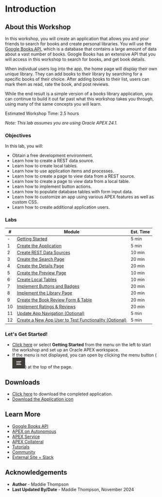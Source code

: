 # Introduction
## About this Workshop
In this workshop, you will create an application that allows you and your friends to search for books and create personal libraries. You will use the [Google Books API](https://developers.google.com/books/docs/v1/using), which is a database that contains a large amount of data about a vast number of books. Google Books has an extensive API that you will access in this workshop to search for books, and get book details.

When individual users log into the app, the home page will display their own unique library. They can add books to their library by searching for a specific books of their choice. After adding books to their list, users can mark them as read, rate the book, and post reviews.

While the end result is a simple version of a books library application, you can continue to build it out far past what this workshop takes you through, using many of the same concepts you will learn.

Estimated Workshop Time: 2.5 hours

*Note: This lab assumes you are using Oracle APEX 24.1.*

### Objectives
In this lab, you will:  
- Obtain a free development environment.  
- Learn how to create a REST data source.  
- Learn how to create local tables.  
- Learn how to use application items and processes.  
- Learn how to create a page to view data from a REST source.  
- Learn how to create a page to view data from a local table.  
- Learn how to implement button actions.
- Learn how to populate database tables with form input data.
- Learn how to customize an app using various APEX features as well as custom CSS.
- Learn how to create additional application users.


### Labs

| #   | Module                                                           | Est. Time |
| --- | ---------------------------------------------------------------- | --------- |
| -   | [Getting Started](?lab=1-sign-up-apex)                           | 5 min     |
| 1   | [Create the Application](?lab=create-app)                        | 5 min    |
| 2   | [Create REST Data Sources](?lab=creating-rest-sources)           | 10 min    |
| 3   | [Create the Search Page](?lab=creating-book-search-page)        | 20 min    |
| 4   | [Create the Details Page](?lab=creating-book-details-page)      | 20 min    |
| 5   | [Create the Preview Page](?lab=creating-book-preview-page)      | 10 min    |
| 6   | [Create Local Tables](?lab=creating-tables)                      | 10 min    |
| 7   | [Implement Buttons and Badges](?lab=creating-buttons-badges)     | 20 min    |
| 8   | [Implement the Library Page](?lab=implementing-library-page) | 20 min    |
| 9   | [Create the Book Review Form & Table](?lab=creating-review-form)  | 20 min     |
| 10  | [Implement Ratings & Reviews](?lab=implementing-ratings-and-reviews)  | 20 min     |
| 11  | [Update App Navigation (Optional)](?lab=update-navigation)  | 5 min     |
| 12  | [Create a New App User to Test Functionality (Optional)](?lab=add-app-user)  | 5 min     |


### **Let's Get Started!**

- [Click here](?lab=1-sign-up-apex) or select **Getting Started** from the menu on the left to start the workshop and set up an Oracle APEX workspace.
- If the menu is not displayed, you can open by clicking the menu button (![Menu icon](./images/menu-button.png)) at the top of the page.


## Downloads

- [Click here](./files/book-club.sql) to download the completed application.
- [Download the Application icon](./images/book-club-icon.png)


## Learn More

- [Google Books API](https://developers.google.com/books/docs/v1/using)
- [APEX on Autonomous](https://apex.oracle.com/autonomous)
- [APEX Service](https://apex.oracle.com/en/platform/apex-service/)
- [APEX Collateral](https://apex.oracle.com)
- [Tutorials](https://apex.oracle.com/en/learn/tutorials)
- [Community](https://apex.oracle.com/community)
- [External Site + Slack](http://apex.world)

## Acknowledgements

- **Author** - Maddie Thompson
- **Last Updated By/Date** - Maddie Thompson, November 2024